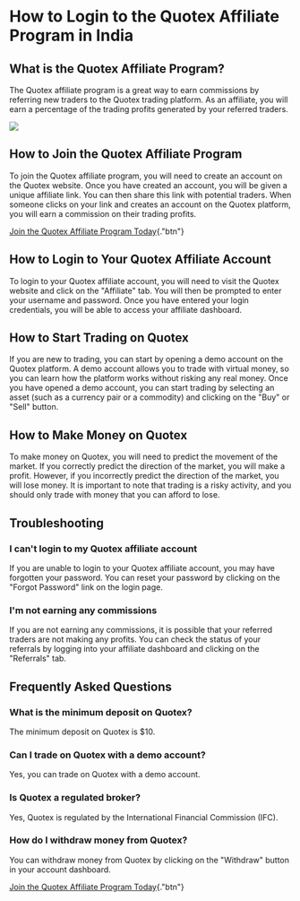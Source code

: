 # How to Login to the Quotex Affiliate Program in India

## What is the Quotex Affiliate Program?

The Quotex affiliate program is a great way to earn commissions by
referring new traders to the Quotex trading platform. As an affiliate,
you will earn a percentage of the trading profits generated by your
referred traders.

[![](https://static.quotex.io/files/3_en/300_250.jpg)](https://traff.sbs/brokerqxlid)

## How to Join the Quotex Affiliate Program

To join the Quotex affiliate program, you will need to create an account
on the Quotex website. Once you have created an account, you will be
given a unique affiliate link. You can then share this link with
potential traders. When someone clicks on your link and creates an
account on the Quotex platform, you will earn a commission on their
trading profits.

[Join the Quotex Affiliate Program
Today](\%22https://traff.sbs/brokerqxsignup\%22){."btn"}

## How to Login to Your Quotex Affiliate Account

To login to your Quotex affiliate account, you will need to visit the
Quotex website and click on the "Affiliate" tab. You will then be
prompted to enter your username and password. Once you have entered your
login credentials, you will be able to access your affiliate dashboard.

## How to Start Trading on Quotex

If you are new to trading, you can start by opening a demo account on
the Quotex platform. A demo account allows you to trade with virtual
money, so you can learn how the platform works without risking any real
money. Once you have opened a demo account, you can start trading by
selecting an asset (such as a currency pair or a commodity) and clicking
on the "Buy" or "Sell" button.

## How to Make Money on Quotex

To make money on Quotex, you will need to predict the movement of the
market. If you correctly predict the direction of the market, you will
make a profit. However, if you incorrectly predict the direction of the
market, you will lose money. It is important to note that trading is a
risky activity, and you should only trade with money that you can afford
to lose.

## Troubleshooting

### I can\'t login to my Quotex affiliate account

If you are unable to login to your Quotex affiliate account, you may
have forgotten your password. You can reset your password by clicking on
the "Forgot Password" link on the login page.

### I\'m not earning any commissions

If you are not earning any commissions, it is possible that your
referred traders are not making any profits. You can check the status of
your referrals by logging into your affiliate dashboard and clicking on
the "Referrals" tab.

## Frequently Asked Questions

### What is the minimum deposit on Quotex?

The minimum deposit on Quotex is \$10.

### Can I trade on Quotex with a demo account?

Yes, you can trade on Quotex with a demo account.

### Is Quotex a regulated broker?

Yes, Quotex is regulated by the International Financial Commission
(IFC).

### How do I withdraw money from Quotex?

You can withdraw money from Quotex by clicking on the "Withdraw"
button in your account dashboard.

[Join the Quotex Affiliate Program
Today](\%22https://traff.sbs/brokerqxsignup\%22){."btn"}

